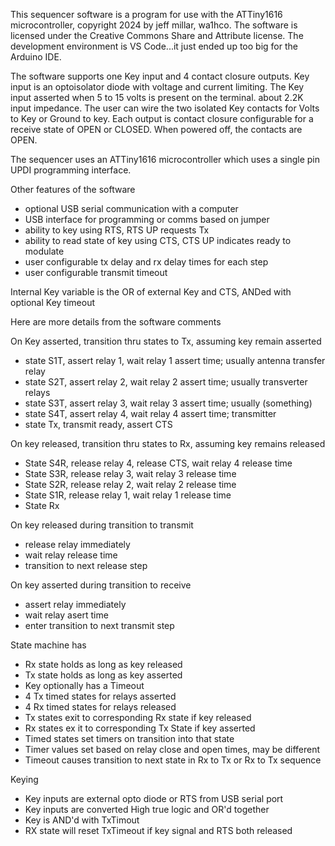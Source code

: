 This sequencer software is a program for use with the ATTiny1616 
microcontroller, copyright 2024 by jeff millar, wa1hco.  The software is 
licensed under the Creative Commons Share and Attribute license.  The development 
environment is VS Code...it just ended up too big for the Arduino IDE.

The software supports one Key input and 4 contact closure outputs.
Key input is an optoisolator diode with voltage and current limiting.
The Key input 
    asserted when 5 to 15 volts is present on the terminal.
    about 2.2K input impedance.
The user can wire the two isolated Key contacts for Volts to Key 
or Ground to key.
Each output is contact closure configurable for a receive state of OPEN or CLOSED. 
When powered off, the contacts are OPEN.

The sequencer uses an ATTiny1616 microcontroller which uses a single pin UPDI
programming interface.

Other features of the software
* optional USB serial communication with a computer
* USB interface for programming or comms based on jumper
* ability to key using RTS, RTS UP requests Tx
* ability to read state of key using CTS, CTS UP indicates ready to modulate
* user configurable tx delay and rx delay times for each step
* user configurable transmit timeout

Internal Key variable is the OR of external Key and CTS, ANDed with optional Key timeout

Here are more details from the software comments

On Key asserted, transition thru states to Tx, assuming key remain asserted
*   state S1T, assert relay 1, wait relay 1 assert time; usually antenna transfer relay
*   state S2T, assert relay 2, wait relay 2 assert time; usually transverter relays
*   state S3T, assert relay 3, wait relay 3 assert time; usually (something)
*   state S4T, assert relay 4, wait relay 4 assert time; transmitter
*   state Tx, transmit ready, assert CTS

On key released, transition thru states to Rx, assuming key remains released
*  State S4R, release relay 4, release CTS, wait relay 4 release time
*   State S3R, release relay 3, wait relay 3 release time
*   State S2R, release relay 2, wait relay 2 release time
*   State S1R, release relay 1, wait relay 1 release time 
*   State Rx

On key released during transition to transmit
 *   release relay immediately
 *   wait relay release time
 *   transition to next release step

On key asserted during transition to receive
 *   assert relay immediately
 *   wait relay asert time
 *   enter transition to next transmit step

State machine has 
 *   Rx state holds as long as key released
 *   Tx state holds as long as key asserted
 *   Key optionally has a Timeout
 *   4 Tx timed states for relays asserted
 *   4 Rx timed states for relays released
 *   Tx states exit to corresponding Rx state if key released
 *   Rx states ex it to corresponding Tx State if key asserted
 *   Timed states set timers on transition into that state
 *   Timer values set based on relay close and open times, may be different
 *   Timeout causes transition to next state in Rx to Tx or Rx to Tx sequence

Keying
*   Key inputs are external opto diode or RTS from USB serial port
*   Key inputs are converted High true logic and OR'd together
*   Key is AND'd with TxTimout
*   RX state will reset TxTimeout if key signal and RTS both released
